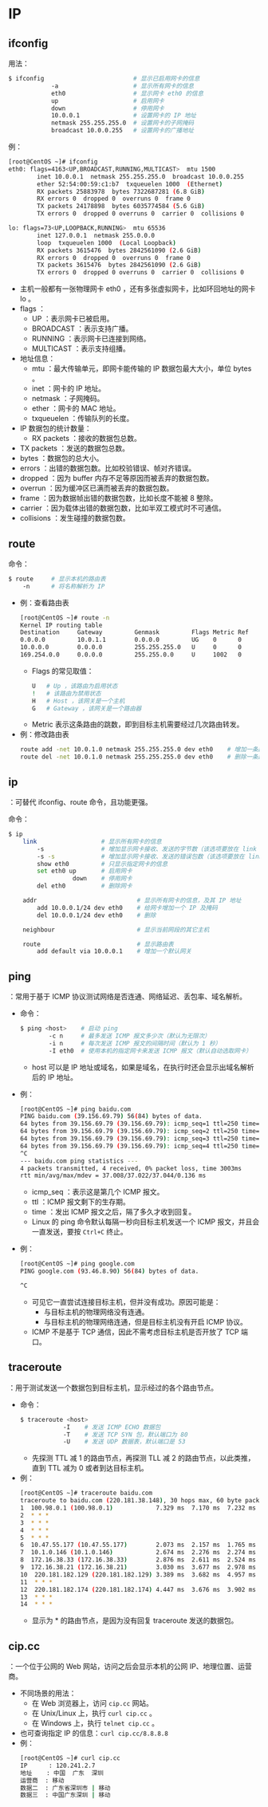 # IP

## ifconfig

用法：
```sh
$ ifconfig                         # 显示已启用网卡的信息
            -a                     # 显示所有网卡的信息
            eth0                   # 显示网卡 eth0 的信息
            up                     # 启用网卡
            down                   # 停用网卡
            10.0.0.1               # 设置网卡的 IP 地址
            netmask 255.255.255.0  # 设置网卡的子网掩码
            broadcast 10.0.0.255   # 设置网卡的广播地址
```

例：
```sh
[root@CentOS ~]# ifconfig
eth0: flags=4163<UP,BROADCAST,RUNNING,MULTICAST>  mtu 1500
        inet 10.0.0.1  netmask 255.255.255.0  broadcast 10.0.0.255
        ether 52:54:00:59:c1:b7  txqueuelen 1000  (Ethernet)
        RX packets 25883978  bytes 7322687281 (6.8 GiB)
        RX errors 0  dropped 0  overruns 0  frame 0
        TX packets 24178898  bytes 6035774584 (5.6 GiB)
        TX errors 0  dropped 0 overruns 0  carrier 0  collisions 0

lo: flags=73<UP,LOOPBACK,RUNNING>  mtu 65536
        inet 127.0.0.1  netmask 255.0.0.0
        loop  txqueuelen 1000  (Local Loopback)
        RX packets 3615476  bytes 2842561090 (2.6 GiB)
        RX errors 0  dropped 0  overruns 0  frame 0
        TX packets 3615476  bytes 2842561090 (2.6 GiB)
        TX errors 0  dropped 0 overruns 0  carrier 0  collisions 0
```
- 主机一般都有一张物理网卡 eth0 ，还有多张虚拟网卡，比如环回地址的网卡 lo 。
- flags ：
  - UP ：表示网卡已被启用。
  - BROADCAST ：表示支持广播。
  - RUNNING ：表示网卡已连接到网络。
  - MULTICAST ：表示支持组播。
- 地址信息：
  - mtu ：最大传输单元，即网卡能传输的 IP 数据包最大大小，单位 bytes 。
  - inet ：网卡的 IP 地址。
  - netmask ：子网掩码。
  - ether ：网卡的 MAC 地址。
  - txqueuelen ：传输队列的长度。
- IP 数据包的统计数量：
  - RX packets ：接收的数据包总数。
-   TX packets ：发送的数据包总数。
  - bytes ：数据包的总大小。
  - errors ：出错的数据包数。比如校验错误、帧对齐错误。
  - dropped ：因为 buffer 内存不足等原因而被丢弃的数据包数。
  - overrun ：因为缓冲区已满而被丢弃的数据包数。
  - frame ：因为数据帧出错的数据包数，比如长度不能被 8 整除。
  - carrier ：因为载体出错的数据包数，比如半双工模式时不可通信。
  - collisions ：发生碰撞的数据包数。

## route

命令：
```sh
$ route     # 显示本机的路由表
    -n      # 将名称解析为 IP
```

- 例：查看路由表
  ```sh
  [root@CentOS ~]# route -n
  Kernel IP routing table
  Destination     Gateway         Genmask         Flags Metric Ref    Use Iface
  0.0.0.0         10.0.1.1        0.0.0.0         UG    0      0        0 eth0    # 缺省路由。默认将数据包通过 eth0 网卡发送到 10.1.6.1 网关
  10.0.0.0        0.0.0.0         255.255.255.0   U     0      0        0 eth0    # 将指向 10.0.0.0/24 子网的数据包通过 eth0 网卡发出
  169.254.0.0     0.0.0.0         255.255.0.0     U     1002   0        0 eth0    # Link-Local Address
  ```
  - Flags 的常见取值：
    ```sh
    U   # Up ，该路由为启用状态
    !   # 该路由为禁用状态
    H   # Host ，该网关是一个主机
    G   # Gateway ，该网关是一个路由器
    ```
  - Metric 表示这条路由的跳数，即到目标主机需要经过几次路由转发。
- 例：修改路由表
  ```sh
  route add -net 10.0.1.0 netmask 255.255.255.0 dev eth0    # 增加一条路由
  route del -net 10.0.1.0 netmask 255.255.255.0 dev eth0    # 删除一条路由
  ```

## ip

：可替代 ifconfig、route 命令，且功能更强。

命令：
```sh
$ ip
    link                  # 显示所有网卡的信息
        -s                # 增加显示网卡接收、发送的字节数（该选项要放在 link 之前）
        -s -s             # 增加显示网卡接收、发送的错误包数（该选项要放在 link 之前）
        show eth0         # 只显示指定网卡的信息
        set eth0 up       # 启用网卡
                  down    # 停用网卡
        del eth0          # 删除网卡

    addr                            # 显示所有网卡的信息，及其 IP 地址
        add 10.0.0.1/24 dev eth0    # 给网卡增加一个 IP 及掩码
        del 10.0.0.1/24 dev eth0    # 删除

    neighbour                       # 显示当前网段的其它主机

    route                           # 显示路由表
        add default via 10.0.0.1    # 增加一个默认网关
```

## ping

：常用于基于 ICMP 协议测试网络是否连通、网络延迟、丢包率、域名解析。
- 命令：
  ```sh
  $ ping <host>    # 启动 ping
          -c n     # 最多发送 ICMP 报文多少次（默认为无限次）
          -i n     # 每次发送 ICMP 报文的间隔时间（默认为 1 秒）
          -I eth0  # 使用本机的指定网卡来发送 ICMP 报文（默认自动选取网卡）
  ```
  - host 可以是 IP 地址或域名，如果是域名，在执行时还会显示出域名解析后的 IP 地址。

- 例：
  ```sh
  [root@CentOS ~]# ping baidu.com
  PING baidu.com (39.156.69.79) 56(84) bytes of data.
  64 bytes from 39.156.69.79 (39.156.69.79): icmp_seq=1 ttl=250 time=37.0 ms
  64 bytes from 39.156.69.79 (39.156.69.79): icmp_seq=2 ttl=250 time=37.0 ms
  64 bytes from 39.156.69.79 (39.156.69.79): icmp_seq=3 ttl=250 time=37.0 ms
  64 bytes from 39.156.69.79 (39.156.69.79): icmp_seq=4 ttl=250 time=37.0 ms
  ^C
  --- baidu.com ping statistics ---
  4 packets transmitted, 4 received, 0% packet loss, time 3003ms
  rtt min/avg/max/mdev = 37.008/37.022/37.044/0.136 ms
  ```
  - icmp_seq ：表示这是第几个 ICMP 报文。
  - ttl ：ICMP 报文剩下的生存期。
  - time ：发出 ICMP 报文之后，隔了多久才收到回复。
  - Linux 的 ping 命令默认每隔一秒向目标主机发送一个 ICMP 报文，并且会一直发送，要按 `Ctrl+C` 终止。

- 例：
  ```sh
  [root@CentOS ~]# ping google.com
  PING google.com (93.46.8.90) 56(84) bytes of data.

  ^C
  ```
  - 可见它一直尝试连接目标主机，但并没有成功。原因可能是：
    - 与目标主机的物理网络没有连通。
    - 与目标主机的物理网络连通，但是目标主机没有开启 ICMP 协议。
  - ICMP 不是基于 TCP 通信，因此不需考虑目标主机是否开放了 TCP 端口。

## traceroute

：用于测试发送一个数据包到目标主机，显示经过的各个路由节点。
- 命令：
  ```sh
  $ traceroute <host>
              -I    # 发送 ICMP ECHO 数据包
              -T    # 发送 TCP SYN 包，默认端口为 80
              -U    # 发送 UDP 数据表，默认端口是 53
  ```
  - 先探测 TTL 减 1 的路由节点，再探测 TLL 减 2 的路由节点，以此类推，直到 TTL 减为 0 或者到达目标主机。
- 例：
  ```sh
  [root@CentOS ~]# traceroute baidu.com
  traceroute to baidu.com (220.181.38.148), 30 hops max, 60 byte packets
  1  100.98.0.1 (100.98.0.1)            7.329 ms  7.170 ms  7.232 ms
  2  * * *
  3  * * *
  4  * * *
  5  * * *
  6  10.47.55.177 (10.47.55.177)        2.073 ms  2.157 ms  1.765 ms
  7  10.1.0.146 (10.1.0.146)            2.674 ms  2.276 ms  2.274 ms
  8  172.16.38.33 (172.16.38.33)        2.876 ms  2.611 ms  2.524 ms
  9  172.16.38.21 (172.16.38.21)        3.030 ms  3.677 ms  2.978 ms
  10  220.181.182.129 (220.181.182.129) 3.389 ms  3.682 ms  4.957 ms
  11  * * *
  12  220.181.182.174 (220.181.182.174) 4.447 ms  3.676 ms  3.902 ms
  13  * * *
  14  * * *
  ```
  - 显示为 * 的路由节点，是因为没有回复 traceroute 发送的数据包。

## cip.cc

：一个位于公网的 Web 网站，访问之后会显示本机的公网 IP、地理位置、运营商。
- 不同场景的用法：
  - 在 Web 浏览器上，访问 `cip.cc` 网站。
  - 在 Unix/Linux 上，执行 `curl cip.cc` 。
  - 在 Windows 上，执行 `telnet cip.cc` 。
- 也可查询指定 IP 的信息：`curl cip.cc/8.8.8.8`
- 例：
    ```sh
    [root@CentOS ~]# curl cip.cc
    IP      : 120.241.2.7
    地址    : 中国  广东  深圳
    运营商  : 移动
    数据二  : 广东省深圳市 | 移动
    数据三  : 中国广东深圳 | 移动
    ```

